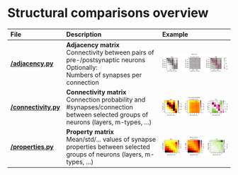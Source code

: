 # Structural comparisons overview

| File | Description | Example |
| :-- | :-- | :-- |
| __[/adjacency.py](adjacency.py)__ | __Adjacency matrix__ <br> Connectivity between pairs of pre-/postsynaptic neurons <br> Optionally: <br> Numbers of synapses per connection | ![Adjacency matrix](../../images/struct_comp_adjacency.png "Adjacency matrix") |
| __[/connectivity.py](connectivity.py)__ | __Connectivity matrix__ <br> Connection probability and #synapses/connection between selected groups of neurons (layers, m-types, ...) | ![Connectivity matrix](../../images/struct_comp_conn_prob.png "Connectivity matrix") |
| __[/properties.py](properties.py)__ | __Property matrix__ <br> Mean/std/... values of synapse properties between selected groups of neurons (layers, m-types, ...) | ![Property matrix](../../images/struct_comp_prop_delay.png "Property matrix") |
